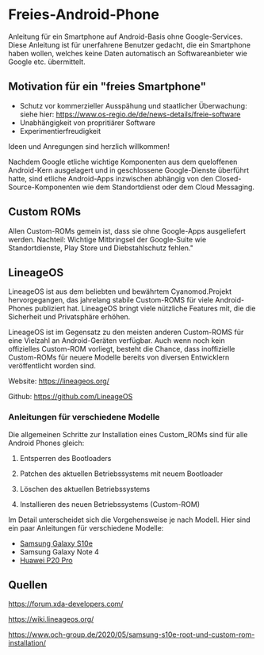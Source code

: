 # Freies-Android-Phone
Anleitung für ein Smartphone auf Android-Basis ohne Google-Services. Diese Anleitung ist für unerfahrene Benutzer gedacht, die ein Smartphone haben wollen, welches keine Daten automatisch an Softwareanbieter wie Google etc. übermittelt. 

## Motivation für ein "freies Smartphone"

- Schutz vor kommerzieller Ausspähung und staatlicher Überwachung: siehe hier: https://www.os-regio.de/de/news-details/freie-software
- Unabhängigkeit von propritiärer Software
- Experimentierfreudigkeit

Ideen und Anregungen sind herzlich willkommen!

Nachdem Google etliche wichtige Komponenten aus dem queloffenen Android-Kern ausgelagert und in geschlossene Google-Dienste überführt hatte, sind etliche Android-Apps inzwischen abhängig von den Closed-Source-Komponenten wie dem Standortdienst oder dem Cloud Messaging.

## Custom ROMs

Allen Custom-ROMs gemein ist, dass sie ohne Google-Apps ausgeliefert werden.  Nachteil: Wichtige Mitbringsel der Google-Suite wie Standortdienste, Play Store und Diebstahlschutz fehlen."

## LineageOS

LineageOS ist aus dem beliebten und bewährtem Cyanomod.Projekt hervorgegangen, das jahrelang stabile Custom-ROMS für viele Android-Phones publiziert hat. LineageOS bringt viele nützliche Features mit, die die Sicherheit und Privatsphäre erhöhen.

LineageOS ist im Gegensatz zu den meisten anderen Custom-ROMS für eine Vielzahl an Android-Geräten verfügbar. Auch wenn noch kein offizielles Custom-ROM vorliegt, besteht die Chance, dass inoffizielle Custom-ROMs für neuere Modelle bereits von diversen Entwicklern veröffentlicht worden sind.

Website: https://lineageos.org/

Github: https://github.com/LineageOS

### Anleitungen für verschiedene Modelle

Die allgemeinen Schritte zur Installation eines Custom_ROMs sind für alle Android Phones gleich:

1. Entsperren des Bootloaders

2. Patchen des aktuellen Betriebssystems mit neuem Bootloader

3. Löschen des aktuellen Betriebssystems

4. Installieren des neuen Betriebssystems (Custom-ROM)

Im Detail unterscheidet sich die Vorgehensweise je nach Modell. Hier sind ein paar Anleitungen für verschiedene Modelle:

 - [Samsung Galaxy S10e](/LineageOS/Samsung/SM-G970F/)
 - Samsung Galaxy Note 4
 - [Huawei P20 Pro](https://wiki.lineageos.org/devices/charlotte/install)

## Quellen

https://forum.xda-developers.com/

https://wiki.lineageos.org/

https://www.och-group.de/2020/05/samsung-s10e-root-und-custom-rom-installation/
